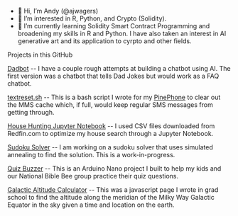 - 👋 Hi, I’m Andy (@ajwagers)
- 👀 I’m interested in R, Python, and Crypto (Solidity).
- 🌱 I’m currently learning Solidity Smart Contract Programming and broadening my skills in R and Python.  I have also taken an interest in AI generative art and its application to cyrpto and other fields.

Projects in this GitHub

[Dadbot](https://github.com/ajwagers/chatbot_0.0) -- I have a couple rough attempts at building a chatbot using AI.  The first version was a chatbot that tells Dad Jokes but would work as a FAQ chatbot.

[textreset.sh](https://github.com/ajwagers/textreset.sh) -- This is a bash script I wrote for my [PinePhone](https://pine64.com/product-category/pinephone/) to clear out the MMS cache which, if full, would keep regular SMS messages from getting through.

[House Hunting Jupyter Notebook](https://github.com/ajwagers/HouseHuntNotebook) -- I used CSV files downloaded from Redfin.com to optimize my house search through a Jupyter Notebook.

[Sudoku Solver](https://github.com/ajwagers/sudoku-solver) -- I am working on a sudoku solver that uses simulated annealing to find the solution.  This is a work-in-progress.

[Quiz Buzzer](https://github.com/ajwagers/QuizBuzzer) -- This is an Arduino Nano project I built to help my kids and our National Bible Bee group practice their quiz questions.  

[Galactic Altitude Calculator](https://github.com/ajwagers/Galactic-Altitude-Calculator) -- This was a javascript page I wrote in grad school to find the altitude along the meridian of the Milky Way Galactic Equator in the sky given a time and location on the earth.



<!---
ajwagers/ajwagers is a ✨ special ✨ repository because its `README.md` (this file) appears on your GitHub profile.
You can click the Preview link to take a look at your changes.
--->

